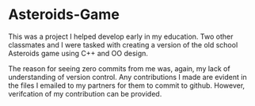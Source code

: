 # Asteroids-Game
This was a project I helped develop early in my education. Two other classmates and I were tasked with creating a version of 
the old school Asteroids game using C++ and OO design. 

The reason for seeing zero commits from me was, again, my lack of understanding of version control. Any contributions I made
are evident in the files I emailed to my partners for them to commit to github. However, verifcation of my contribution
can be provided.
